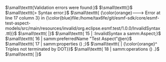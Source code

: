 $\small\texttt{Validation errors were found:}$
$\small\texttt{}$
$\small\texttt{> Syntax error:}$
$\small\texttt{  {\color{orange}---> Error at line 17 column 3} in {\color{blue}file:/home/tax6fe/git/esmf-sdk/core/esmf-test-aspect-models/src/main/resources/invalid/org.eclipse.esmf.test/1.0.0/InvalidSyntax.ttl}}$
$\small\texttt{     |}$
$\small\texttt{  15 | :InvalidSyntax a samm:Aspect;}$
$\small\texttt{  16 |    samm:preferredName "Test Aspect"@en}$
$\small\texttt{  17 |    samm:properties () ;}$
$\small\texttt{     |    {\color{orange}^ Triples not terminated by DOT}}$
$\small\texttt{  18 |    samm:operations () .}$
$\small\texttt{     |}$
